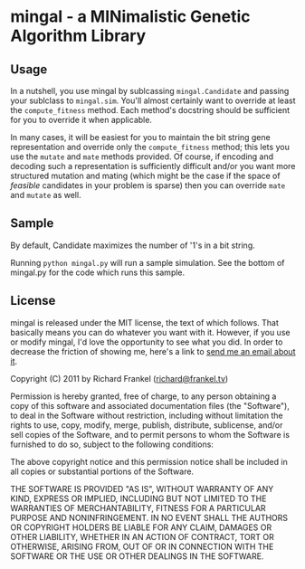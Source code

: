 mingal - a MINimalistic Genetic Algorithm Library
=================================================

Usage
-----

In a nutshell, you use mingal by sublcassing `mingal.Candidate` and passing
your sublclass to `mingal.sim`. You'll almost certainly want to override at
least the `compute_fitness` method. Each method's docstring should be
sufficient for you to override it when applicable.

In many cases, it will be easiest for you to maintain the bit string gene
representation and override only the `compute_fitness` method; this lets you
use the `mutate` and `mate` methods provided. Of course, if encoding and
decoding such a representation is sufficiently difficult and/or you want more
structured mutation and mating (which might be the case if the space of
*feasible* candidates in your problem is sparse) then you can override `mate`
and `mutate` as well.

Sample
------

By default, Candidate maximizes the number of '1's in a bit string.

Running `python mingal.py` will run a sample simulation. See the bottom of
mingal.py for the code which runs this sample.

License
-------

mingal is released under the MIT license, the text of which follows. That
basically means you can do whatever you want with it. However, if you use or
modify mingal, I'd love the opportunity to see what you did. In order to
decrease the friction of showing me, here's a link to [send me an
email about it](mailto:richard@frankel.tv?subject=mingal).

Copyright (C) 2011 by Richard Frankel (richard@frankel.tv)

Permission is hereby granted, free of charge, to any person obtaining a copy
of this software and associated documentation files (the "Software"), to deal
in the Software without restriction, including without limitation the rights
to use, copy, modify, merge, publish, distribute, sublicense, and/or sell
copies of the Software, and to permit persons to whom the Software is
furnished to do so, subject to the following conditions:

The above copyright notice and this permission notice shall be included in all
copies or substantial portions of the Software.

THE SOFTWARE IS PROVIDED "AS IS", WITHOUT WARRANTY OF ANY KIND, EXPRESS OR
IMPLIED, INCLUDING BUT NOT LIMITED TO THE WARRANTIES OF MERCHANTABILITY,
FITNESS FOR A PARTICULAR PURPOSE AND NONINFRINGEMENT. IN NO EVENT SHALL THE
AUTHORS OR COPYRIGHT HOLDERS BE LIABLE FOR ANY CLAIM, DAMAGES OR OTHER
LIABILITY, WHETHER IN AN ACTION OF CONTRACT, TORT OR OTHERWISE, ARISING FROM,
OUT OF OR IN CONNECTION WITH THE SOFTWARE OR THE USE OR OTHER DEALINGS IN THE
SOFTWARE.